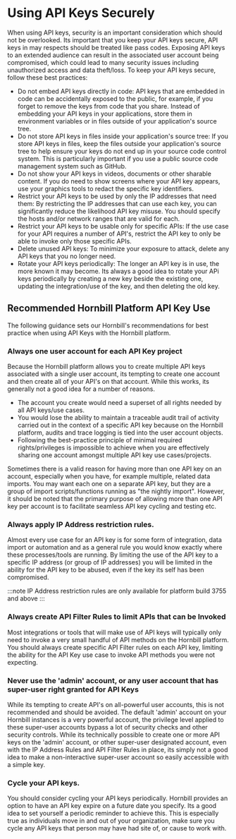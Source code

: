 # Using API Keys Securely

When using API keys, security is an important consideration which should not be overlooked.  Its important that you keep your API keys secure, API keys in may respects should be treated like pass codes. Exposing API keys to an extended audience can result in the associated user account being compromised, which could lead to many security issues including unauthorized access and data theft/loss.  To keep your API keys secure, follow these best practices:

* Do not embed API keys directly in code: API keys that are embedded in code can be accidentally exposed to the public, for example, if you forget to remove the keys from code that you share. Instead of embedding your API keys in your applications, store them in environment variables or in files outside of your application's source tree.
* Do not store API keys in files inside your application's source tree: If you store API keys in files, keep the files outside your application's source tree to help ensure your keys do not end up in your source code control system. This is particularly important if you use a public source code management system such as GitHub.
* Do not show your API keys in videos, documents or other sharable content. If you do need to show screens where your API key appears, use your graphics tools to redact the specific key identifiers. 
* Restrict your API keys to be used by only the IP addresses that need them: By restricting the IP addresses that can use each key, you can significantly reduce the likelihood API key misuse. You should specify the hosts and/or network ranges that are valid for each.
* Restrict your API keys to be usable only for specific APIs: If the use case for  your API requires a number of API's, restrict the API key to only be able to invoke only those specific APIs.
* Delete unused API keys: To minimize your exposure to attack, delete any API keys that you no longer need.
* Rotate your API keys periodically: The longer an API key is in use, the more known it may become. Its always a good idea to rotate your APi keys periodically by creating a new key beside the existing one, updating the integration/use of the key, and then deleting the old key. 

## Recommended Hornbill Platform API Key Use

The following guidance sets our Hornbill's recommendations for best practice when using API Keys with the Hornbill platform.

### Always one user account for each API Key project

Because the Hornbill platform allows you to create multiple API keys associated with a single user account, its tempting to create one account and then create all of your API's on that account.  While this works, its generally not a good idea for a number of reasons.

* The account you create would need a superset of all rights needed by all API keys/use cases.  
* You would lose the ability to maintain a traceable audit trail of activity carried out in the context of a specific API key because on the Hornbill platform, audits
and trace logging is tied into the user account objects.
* Following the best-practice principle of minimal required rights/privileges is impossible to achieve when you are effectively sharing one account amongst multiple API key use cases/projects. 

Sometimes there is a valid reason for having more than one API key on an account, especially when you have, for example multiple, related data imports.  You may want each one on a separate API key, but they are a group of import scripts/functions running as "the nightly import". However, it should be noted that the primary purpose of allowing more than one API key per account is to facilitate seamless API key cycling and testing etc. 

### Always apply IP Address restriction rules.

Almost every use case for an API key is for some form of integration, data import or automation and as a general rule you would know exactly where these processes/tools are running.  By limiting the use of the API key to a specific IP address (or group of IP addresses) you will be limited in the ability for the API key to be abused, even if the key its self has been compromised. 

  :::note
  IP Address restriction rules are only available for platform build 3755 and above
  :::

### Always create API Filter Rules to limit APIs that can be Invoked

Most integrations or tools that will make use of API keys will typically only need to invoke a very small handful of API methods on the Hornbill platform.  You should always create specific API Filter rules on each API key, limiting the ability for the API Key use case to invoke API methods you were not expecting. 

### Never use the 'admin' account, or any user account that has super-user right granted for API Keys

While its tempting to create API's on all-powerful user accounts, this is not recommended and should be avoided.  The default 'admin' account on your Hornbill instances is a very powerful account, the privilege level applied to these super-user accounts bypass a lot of security checks and other security controls.  While its technically possible to create one or more API keys on the 'admin' account, or other super-user designated account, even with the IP Address Rules and API Filter Rules in place, its simply not a good idea to make a non-interactive super-user account so easily accessible with a simple key.

### Cycle your API keys.  

You should consider cycling your API keys periodically.  Hornbill provides an option to have an API key expire on a future date you specify.  Its a good idea to set yourself a periodic reminder to achieve this.  This is especially true as individuals move in and out of your organization, make sure you cycle any API keys that person may have had site of, or cause to work with. 

